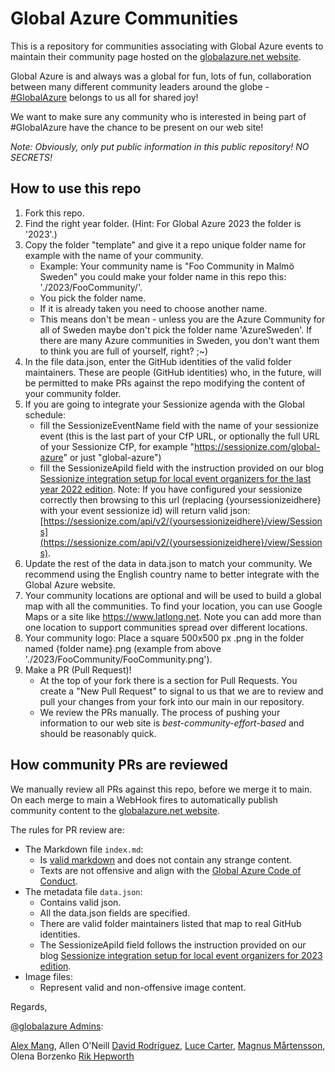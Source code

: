 # Global Azure Communities

This is a repository for communities associating with Global Azure events to maintain their community page hosted on the [globalazure.net website](https://globalazure.net).

Global Azure is and always was a global for fun, lots of fun, collaboration between many different community leaders around the globe - [#GlobalAzure](https://twitter.com/search?q=%23globalazure) belongs to us all for shared joy!

We want to make sure any community who is interested in being part of #GlobalAzure have the chance to be present on our web site!

*Note: Obviously, only put public information in this public repository! NO SECRETS!*

## How to use this repo

1. Fork this repo.
2. Find the right year folder. (Hint: For Global Azure 2023 the folder is '2023'.)
3. Copy the folder "template" and give it a repo unique folder name for example with the name of your community.
   * Example: Your community name is "Foo Community in Malmö Sweden" you could make your folder name in this repo this: './2023/FooCommunity/'.
   * You pick the folder name.
   * If it is already taken you need to choose another name.
   * This means don't be mean - unless you are the Azure Community for all of Sweden maybe don't pick the folder name 'AzureSweden'. If there are many Azure communities in Sweden, you don't want them to think you are full of yourself, right? ;~)
4. In the file data.json, enter the GitHub identities of the valid folder maintainers. These are people (GitHub identities) who, in the future, will be permitted to make PRs against the repo modifying the content of your community folder.
5. If you are going to integrate your Sessionize agenda with the Global schedule:
   * fill the SessionizeEventName field with the name of your sessionize event (this is the last part of your CfP URL, or optionally the full URL of your Sessionize CfP, for example "https://sessionize.com/global-azure" or just "global-azure")
   * fill the SessionizeApiId field with the instruction provided on our blog [Sessionize integration setup for local event organizers for the last year 2022 edition](https://blog.globalazure.net/Blog/Post/284/Sessionize-integration-setup-for-local-event-organizers-for-2022-edition). Note: If you have configured your sessionize correctly then browsing to this url (replacing {yoursessionizeidhere} with your event sessionize id) will return valid json: [https://sessionize.com/api/v2/{yoursessionizeidhere}/view/Sessions](https://sessionize.com/api/v2/{yoursessionizeidhere}/view/Sessions).
6. Update the rest of the data in data.json to match your community. We recommend using the English country name to better integrate with the Global Azure website.
7. Your community locations are optional and will be used to build a global map with all the communities. To find your location, you can use Google Maps or a site like https://www.latlong.net. Note you can add more than one location to support communities spread over different locations.
8. Your community logo: Place a square 500x500 px .png in the folder named {folder name}.png (example from above './2023/FooCommunity/FooCommunity.png').
9. Make a PR (Pull Request)!
   * At the top of your fork there is a section for Pull Requests. You create a "New Pull Request" to signal to us that we are to review and pull your changes from your fork into our main in our repository.
   * We review the PRs manually. The process of pushing your information to our web site is *best-community-effort-based* and should be reasonably quick.

## How community PRs are reviewed

We manually review all PRs against this repo, before we merge it to main. On each merge to main a WebHook fires to automatically publish community content to the [globalazure.net website](https://globalazure.net).

The rules for PR review are:

* The Markdown file `index.md`:
  * Is [valid markdown](https://www.markdownguide.org/basic-syntax) and does not contain any strange content.
  * Texts are not offensive and align with the [Global Azure Code of Conduct](https://globalazure.net/#CoC).
* The metadata file `data.json`:
  * Contains valid json.
  * All the data.json fields are specified.
  * There are valid folder maintainers listed that map to real GitHub identities.
  * The SessionizeApiId field follows the instruction provided on our blog [Sessionize integration setup for local event organizers for 2023 edition](https://blog.globalazure.net/Blog/Post/301/Sessionize-integration-setup-for-local-event-organizers-for-2023-edition).
* Image files:
  * Represent valid and non-offensive image content.

Regards,  

[@globalazure Admins](https://twitter.com/globalazure):

[Alex Mang](https://github.com/iamalexmang),
Allen O'Neill
[David Rodríguez](https://github.com/davidjrh),
[Luce Carter](https://github.com/LuceCarter),
[Magnus M&aring;rtensson](https://github.com/noopman),
Olena Borzenko
[Rik Hepworth](https://github.com/rikhepworth)
